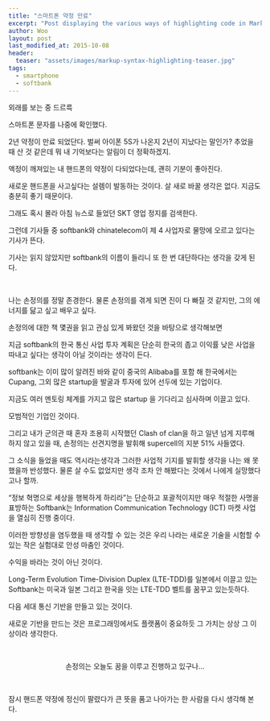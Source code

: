 ```yaml
---
title: "스마트폰 약정 만료"
excerpt: "Post displaying the various ways of highlighting code in Markdown."
author: Woo
layout: post
last_modified_at: 2015-10-08
header:
  teaser: "assets/images/markup-syntax-highlighting-teaser.jpg"
tags:
  - smartphone
  - softbank
---
```


외래를 보는 중 드르륵

스마트폰 문자를 나중에 확인했다.

2년 약정이 만료 되었단다. 벌써 아이폰 5S가 나온지 2년이 지났다는 말인가? 추었을 때 산 것 같은데 뭐 내 기억보다는 알림이 더 정확하겠지.

액정이 깨져있는 내 핸드폰의 약정이 다되었다는데, 괜히 기분이 좋아진다.

새로운 핸드폰을 사고싶다는 설렘이 발동하는 것이다. 살 새로 바꿀 생각은 없다. 지금도 충분히 좋기 때문이다.

그래도 혹시 몰라 아침 뉴스로 들었던 SKT 영업 정지를 검색한다.

그런데 기사들 중 softbank와 chinatelecom이 제 4 사업자로 물망에 오르고 있다는 기사가 뜬다.

기사는 읽지 않았지만 softbank의 이름이 들리니 또 한 번 대단하다는 생각을 갖게 된다.

&nbsp;

나는 손정의를 정말 존경한다. 물론 손정의를 겪게 되면 진이 다 빠질 것 같지만, 그의 에너지를 닮고 싶고 배우고 싶다.

손정의에 대한 책 몇권을 읽고 관심 있게 봐왔던 것을 바탕으로 생각해보면

지금 softbank의 한국 통신 사업 투자 계획은 단순히 한국의 좁고 이익률 낮은 사업을 따내고 싶다는 생각이 아닐 것이라는 생각이 든다.

softbank는 이미 많이 알려진 바와 같이 중국의 Alibaba를 포함 해 한국에서는 Cupang, 그외 많은 startup을 발굴과 투자에 있어 선두에 있는 기업이다.

지금도 여러 멘토링 체계를 가지고 많은 startup 을 기다리고 심사하며 이끌고 있다.

모범적인 기업인 것이다.

그리고 내가 군의관 때 혼자 조용히 시작했던 Clash of clan을 하고 일년 넘게 지루해 하지 않고 있을 때, 손정의는 선견지명을 발휘해 supercell의 지분 51% 사들였다.

그 소식을 들었을 때도 역시라는생각과 그러한 사업적 기지를 발휘할 생각을 나는 왜 못 했을까 반성했다. 물론 살 수도 없었지만 생각 조차 안 해봤다는 것에서 나에게 실망했다고나 할까.

&#8220;정보 혁명으로 세상을 행복하게 하리라&#8221;는 단순하고 포괄적이지만 매우 적절한 사명을 표방하는 Softbank는 Information Communication Technology (ICT) 마켓 사업을 열심히 진행 중이다.

이러한 방향성을 염두했을 때 생각할 수 있는 것은 우리 나라는 새로운 기술을 시험할 수 있는 작은 실험대로 안성 마춤인 것이다.

수익을 바라는 것이 아닌 것이다.

Long-Term Evolution Time-Division Duplex (LTE-TDD)를 일본에서 이끌고 있는 Softbank는 미국과 일본 그리고 한국을 잇는 LTE-TDD 벨트를 꿈꾸고 있는듯하다.

다음 세대 통신 기반을 만들고 있는 것이다.

새로운 기반을 만드는 것은 프로그래밍에서도 플랫폼이 중요하듯 그 가치는 상상 그 이상이라 생각한다.

&nbsp;

<p style="text-align: center;">
  손정의는 오늘도 꿈을 이루고 진행하고 있구나&#8230;
</p>

&nbsp;

잠시 핸드폰 약정에 정신이 팔렸다가 큰 뜻을 품고 나아가는 한 사람을 다시 생각해 본다.

&nbsp;

&nbsp;
